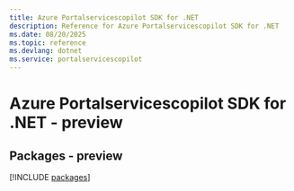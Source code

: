 ```yaml
---
title: Azure Portalservicescopilot SDK for .NET
description: Reference for Azure Portalservicescopilot SDK for .NET
ms.date: 08/20/2025
ms.topic: reference
ms.devlang: dotnet
ms.service: portalservicescopilot
---
```

# Azure Portalservicescopilot SDK for .NET - preview
## Packages - preview
[!INCLUDE [packages](portalservicescopilot-index.md)]